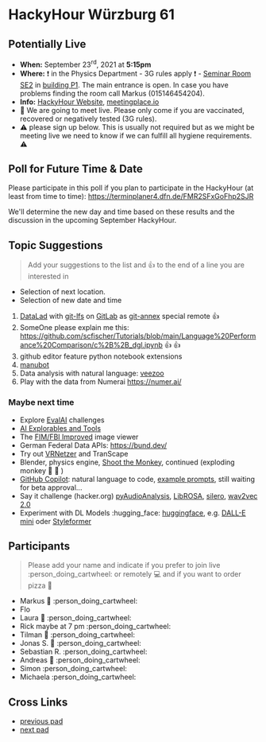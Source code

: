 # HackyHour Würzburg 61

## Potentially Live
 - **When:** September 23<sup>rd</sup>, 2021 at **5:15pm**
 - **Where:**  :exclamation: in the Physics Department - 3G rules apply :exclamation: - [Seminar Room SE2](https://wuestudy.zv.uni-wuerzburg.de/qisserver/pages/cm/exa/searchRoomDetail.xhtml?_flowId=showRoomDetail-flow&_flowExecutionKey=e2s1) in [building P1](https://wueaddress.uni-wuerzburg.de/search/map/3612). The main entrance is open. In case you have problems finding the room call Markus (015146454204).
 - **Info:** [HackyHour Website](http://hackyhour.github.io/Wuerzburg/), [meetingplace.io](https://meetingplace.io/hackyhour-wue)
 - :vertical_traffic_light: We are going to meet live. Please only come if you are vaccinated, recovered or negatively tested (3G rules).
 - :warning: please sign up below. This is usually not required but as we might be meeting live we need to know if we can fulfill all hygiene requirements. :warning: 

## Poll for Future Time & Date

Please participate in this poll if you plan to participate in the HackyHour (at least from time to time):
https://terminplaner4.dfn.de/FMR2SFxGoFhp2SJR

We'll determine the new day and time based on these results and the discussion in the upcoming September HackyHour.

## Topic Suggestions
> Add your suggestions to the list and :+1: to the end of a line you are interested in
 - Selection of next location.
 - Selection of new date and time
 
 1. [DataLad](https://www.datalad.org/) with [git-lfs](https://git-lfs.github.com/) on [GitLab](https://git.physik.uni-wuerzburg.de/) as [git-annex](https://git-annex.branchable.com/) special remote :+1:
 1. SomeOne please explain me this: https://github.com/scfischer/Tutorials/blob/main/Language%20Performance%20Comparison/c%2B%2B_dgl.ipynb :+1:  :+1:
 1. github editor feature python notebook extensions
 1. [manubot](https://manubot.org/)
 1. Data analysis with natural language: [veezoo](https://www.veezoo.com/)
 1. Play with the data from Numerai https://numer.ai/

### Maybe next time
 - Explore [EvalAI](https://eval.ai) challenges
 - [AI Explorables and Tools](https://pair.withgoogle.com/)
 - The [FIM/FBI Improved](http://fbi-improved.nongnu.org/) image viewer
 - German Federal Data APIs: https://bund.dev/
 - Try out [VRNetzer](https://github.com/menchelab/VRNetzer) and TranScape
 - Blender, physics engine, [Shoot the Monkey](https://www.youtube.com/watch?v=0jGZnMf3rPo), continued (exploding monkey :hear_no_evil: :exploding_head: )
 - [GitHub Copilot](https://copilot.github.com/): natural language to code, [example prompts](https://gist.github.com/cassidoo/6101ef0657665683b787aab5ae9465f4), still waiting for beta approval...
 - Say it challenge (hacker.org) [pyAudioAnalysis](https://github.com/tyiannak/pyAudioAnalysis), [LibROSA](https://librosa.github.io/librosa/), [silero](https://pytorch.org/hub/snakers4_silero-models_stt/), [wav2vec 2.0](https://ai.facebook.com/blog/wav2vec-20-learning-the-structure-of-speech-from-raw-audio)
 - Experiment with DL Models :hugging_face: [huggingface](https://huggingface.co/), e.g. [DALL-E mini](https://huggingface.co/spaces/flax-community/dalle-mini) oder [Styleformer](https://gist.github.com/simecek/5aca86f6b7189db87fade33ca1b1d733)


## Participants
> Please add your name and indicate if you prefer to join live :person_doing_cartwheel: or remotely :computer: and if you want to order pizza :pizza: 
 - Markus :pizza: :person_doing_cartwheel:
 - Flo
 - Laura :pizza: :person_doing_cartwheel:
 - Rick maybe at 7 pm :person_doing_cartwheel: 
 - Tilman :pizza: :person_doing_cartwheel:
 - Jonas S. :pizza: :person_doing_cartwheel: 
 - Sebastian R. :person_doing_cartwheel:
 - Andreas :pizza: :person_doing_cartwheel:
 - Simon :person_doing_cartwheel: 
 - Michaela :person_doing_cartwheel:
 
## Cross Links
 - [previous pad](https://hackmd.io/6NEAgYksTOauc0e32xzqXg)
 - [next pad](https://hackmd.io/nLb5WktASq6AYVqZV1Bv2A)
